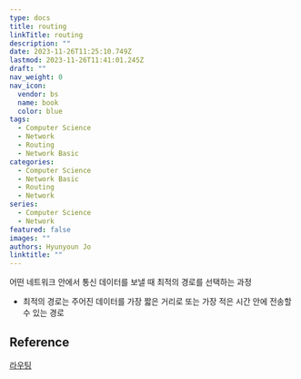 ```yaml
---
type: docs
title: routing
linkTitle: routing
description: ""
date: 2023-11-26T11:25:10.749Z
lastmod: 2023-11-26T11:41:01.245Z
draft: ""
nav_weight: 0
nav_icon:
  vendor: bs
  name: book
  color: blue
tags:
  - Computer Science
  - Network
  - Routing
  - Network Basic
categories:
  - Computer Science
  - Network Basic
  - Routing
  - Network
series:
  - Computer Science
  - Network
featured: false
images: ""
authors: Hyunyoun Jo
linktitle: ""
---
```


어떤 네트워크 안에서 통신 데이터를 보낼 때 최적의 경로를 선택하는 과정

- 최적의 경로는 주어진 데이터를 가장 짧은 거리로 또는 가장 적은 시간 안에 전송할 수 있는 경로

## Reference

[라우팅](https://ko.wikipedia.org/wiki/%EB%9D%BC%EC%9A%B0%ED%8C%85)
